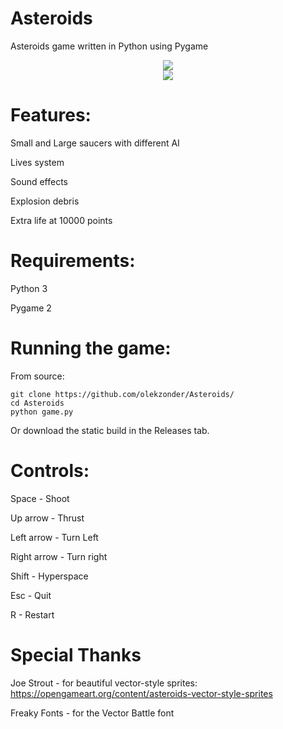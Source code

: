 # Asteroids
Asteroids game written in Python using Pygame

<div style="text-align:center"><img src="https://user-images.githubusercontent.com/35576482/207837166-42fc8dee-d8af-4082-8b03-cd66b64a2b48.png" /></div>

<div style="text-align:center"><img src="https://user-images.githubusercontent.com/35576482/207837913-7369d50d-a720-46b3-b450-da6875ae58ad.png" /></div>

# Features:

Small and Large saucers with different AI

Lives system

Sound effects

Explosion debris

Extra life at 10000 points

# Requirements:
Python 3

Pygame 2


# Running the game:

From source:

```
git clone https://github.com/olekzonder/Asteroids/
cd Asteroids
python game.py
```

Or download the static build in the Releases tab.

# Controls:

Space - Shoot

Up arrow - Thrust

Left arrow - Turn Left

Right arrow - Turn right

Shift - Hyperspace

Esc - Quit

R - Restart

# Special Thanks

Joe Strout - for beautiful vector-style sprites: https://opengameart.org/content/asteroids-vector-style-sprites

Freaky Fonts - for the Vector Battle font

